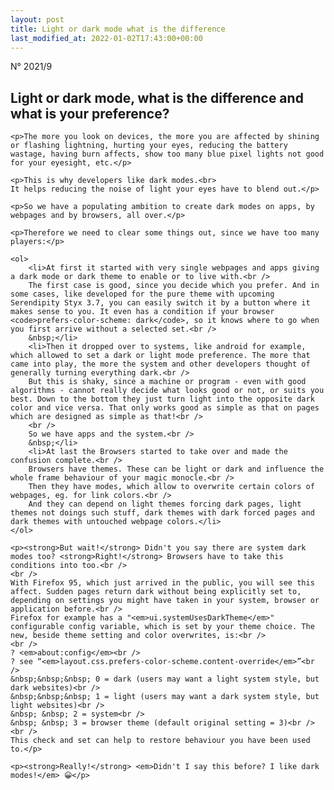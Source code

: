 ```yaml
---
layout: post
title: Light or dark mode what is the difference
last_modified_at: 2022-01-02T17:43:00+00:00
---
```


N° 2021/9

## Light or dark mode, what is the difference and what is your preference?
<div markdown="1">
 <div>

    <p>The more you look on devices, the more you are affected by shining or flashing lightning, hurting your eyes, reducing the battery wastage, having burn affects, show too many blue pixel lights not good for your eyesight, etc.</p>

    <p>This is why developers like dark modes.<br>
    It helps reducing the noise of light your eyes have to blend out.</p>

    <p>So we have a populating ambition to create dark modes on apps, by webpages and by browsers, all over.</p>

    <p>Therefore we need to clear some things out, since we have too many players:</p>

    <ol>
        <li>At first it started with very single webpages and apps giving a dark mode or dark theme to enable or to live with.<br />
        The first case is good, since you decide which you prefer. And in some cases, like developed for the pure theme with upcoming Serendipity Styx 3.7, you can easily switch it by a button where it makes sense to you. It even has a condition if your browser <code>prefers-color-scheme: dark</code>, so it knows where to go when you first arrive without a selected set.<br />
        &nbsp;</li>
        <li>Then it dropped over to systems, like android for example, which allowed to set a dark or light mode preference. The more that came into play, the more the system and other developers thought of generally turning everything dark.<br />
        But this is shaky, since a machine or program - even with good algorithms - cannot really decide what looks good or not, or suits you best. Down to the bottom they just turn light into the opposite dark color and vice versa. That only works good as simple as that on pages which are designed as simple as that!<br />
        <br />
        So we have apps and the system.<br />
        &nbsp;</li>
        <li>At last the Browsers started to take over and made the confusion complete.<br />
        Browsers have themes. These can be light or dark and influence the whole frame behaviour of your magic monocle.<br />
        Then they have modes, which allow to overwrite certain colors of webpages, eg. for link colors.<br />
        And they can depend on light themes forcing dark pages, light themes not doings such stuff, dark themes with dark forced pages and dark themes with untouched webpage colors.</li>
    </ol>

    <p><strong>But wait!</strong> Didn't you say there are system dark modes too? <strong>Right!</strong> Browsers have to take this conditions into too.<br />
    <br />
    With Firefox 95, which just arrived in the public, you will see this affect. Sudden pages return dark without being explicitly set to, depending on settings you might have taken in your system, browser or application before.<br />
    Firefox for example has a "<em>ui.systemUsesDarkTheme</em>" configurable config variable, which is set by your theme choice. The new, beside theme setting and color overwrites, is:<br />
    <br />
    ? <em>about:config</em><br />
    ? see “<em>layout.css.prefers-color-scheme.content-override</em>”<br />
    &nbsp;&nbsp;&nbsp; 0 = dark (users may want a light system style, but dark websites)<br />
    &nbsp;&nbsp;&nbsp; 1 = light (users may want a dark system style, but light websites)<br />
    &nbsp; &nbsp; 2 = system<br />
    &nbsp; &nbsp; 3 = browser theme (default original setting = 3)<br />
    <br />
    This check and set can help to restore behaviour you have been used to.</p>

    <p><strong>Really!</strong> <em>Didn't I say this before? I like dark modes!</em> 😀</p>

 </div>
</div>
